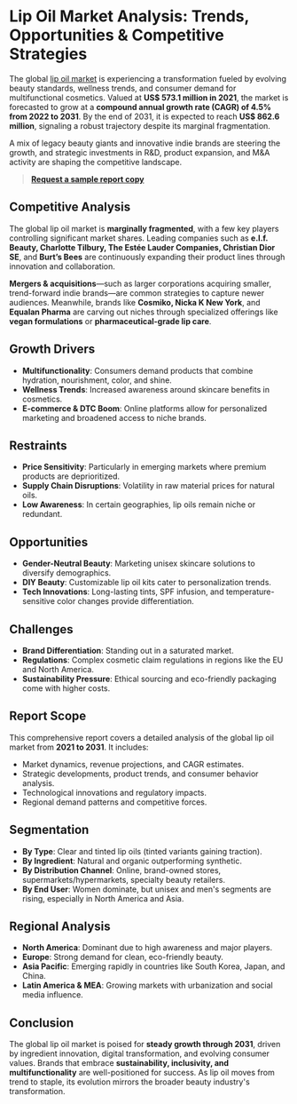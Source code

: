 # Lip Oil Market Analysis: Trends, Opportunities & Competitive Strategies

The global [lip oil market](https://www.transparencymarketresearch.com/lip-oil-market.html) is experiencing a transformation fueled by evolving beauty standards, wellness trends, and consumer demand for multifunctional cosmetics. Valued at **US$ 573.1 million in 2021**, the market is forecasted to grow at a **compound annual growth rate (CAGR) of 4.5% from 2022 to 2031**. By the end of 2031, it is expected to reach **US$ 862.6 million**, signaling a robust trajectory despite its marginal fragmentation.

A mix of legacy beauty giants and innovative indie brands are steering the growth, and strategic investments in R&D, product expansion, and M&A activity are shaping the competitive landscape.

> **[Request a sample report copy](https://www.transparencymarketresearch.com/sample/sample.php?flag=S&rep_id=85229)**

## Competitive Analysis

The global lip oil market is **marginally fragmented**, with a few key players controlling significant market shares. Leading companies such as **e.l.f. Beauty, Charlotte Tilbury, The Estée Lauder Companies, Christian Dior SE**, and **Burt’s Bees** are continuously expanding their product lines through innovation and collaboration.

**Mergers & acquisitions**—such as larger corporations acquiring smaller, trend-forward indie brands—are common strategies to capture newer audiences. Meanwhile, brands like **Cosmiko, Nicka K New York**, and **Equalan Pharma** are carving out niches through specialized offerings like **vegan formulations** or **pharmaceutical-grade lip care**.

## Growth Drivers

- **Multifunctionality**: Consumers demand products that combine hydration, nourishment, color, and shine.
- **Wellness Trends**: Increased awareness around skincare benefits in cosmetics.
- **E-commerce & DTC Boom**: Online platforms allow for personalized marketing and broadened access to niche brands.

## Restraints

- **Price Sensitivity**: Particularly in emerging markets where premium products are deprioritized.
- **Supply Chain Disruptions**: Volatility in raw material prices for natural oils.
- **Low Awareness**: In certain geographies, lip oils remain niche or redundant.

## Opportunities

- **Gender-Neutral Beauty**: Marketing unisex skincare solutions to diversify demographics.
- **DIY Beauty**: Customizable lip oil kits cater to personalization trends.
- **Tech Innovations**: Long-lasting tints, SPF infusion, and temperature-sensitive color changes provide differentiation.

## Challenges

- **Brand Differentiation**: Standing out in a saturated market.
- **Regulations**: Complex cosmetic claim regulations in regions like the EU and North America.
- **Sustainability Pressure**: Ethical sourcing and eco-friendly packaging come with higher costs.

## Report Scope

This comprehensive report covers a detailed analysis of the global lip oil market from **2021 to 2031**. It includes:

- Market dynamics, revenue projections, and CAGR estimates.
- Strategic developments, product trends, and consumer behavior analysis.
- Technological innovations and regulatory impacts.
- Regional demand patterns and competitive forces.

## Segmentation

- **By Type**: Clear and tinted lip oils (tinted variants gaining traction).
- **By Ingredient**: Natural and organic outperforming synthetic.
- **By Distribution Channel**: Online, brand-owned stores, supermarkets/hypermarkets, specialty beauty retailers.
- **By End User**: Women dominate, but unisex and men's segments are rising, especially in North America and Asia.

## Regional Analysis

- **North America**: Dominant due to high awareness and major players.
- **Europe**: Strong demand for clean, eco-friendly beauty.
- **Asia Pacific**: Emerging rapidly in countries like South Korea, Japan, and China.
- **Latin America & MEA**: Growing markets with urbanization and social media influence.

## Conclusion

The global lip oil market is poised for **steady growth through 2031**, driven by ingredient innovation, digital transformation, and evolving consumer values. Brands that embrace **sustainability, inclusivity, and multifunctionality** are well-positioned for success. As lip oil moves from trend to staple, its evolution mirrors the broader beauty industry's transformation.
